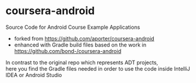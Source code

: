 coursera-android
================

Source Code for Android Course Example Applications    

* forked from https://github.com/aporter/coursera-android  
* enhanced with Gradle build files based on the work in https://github.com/bond-/coursera-android

In contrast to the original repo which represents ADT projects,  
here you find the Gradle files needed in order to use the code inside IntelliJ IDEA or Android Studio
